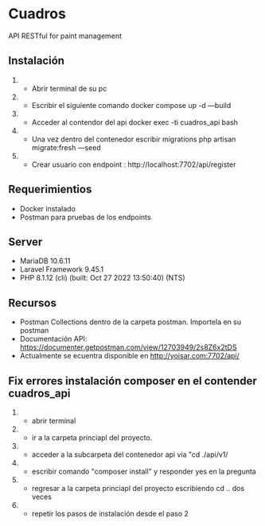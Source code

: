 # Cuadros
API RESTful for paint management


## Instalación

1. - Abrir terminal de su pc 
2. - Escribir el siguiente comando  docker compose up -d —build 
3. - Acceder al contendor del api docker exec -ti cuadros_api bash
4. - Una vez dentro del contenedor escribir  migrations php artisan migrate:fresh  —seed
5. - Crear usuario con endpoint :  http://localhost:7702/api/register
 

## Requerimientios
- Docker instalado
- Postman para pruebas de los endpoints
 
## Server 
- MariaDB 10.6.11
- Laravel Framework 9.45.1
- PHP 8.1.12 (cli) (built: Oct 27 2022 13:50:40) (NTS)

## Recursos
- Postman Collections dentro de la carpeta postman. Importela en su postman
- Documentación API: https://documenter.getpostman.com/view/12703949/2s8Z6x2tDS
- Actualmente se ecuentra disponible en http://yoisar.com:7702/api/


## Fix errores instalación composer  en el contender cuadros_api
1. - abrir terminal
2. - ir a la carpeta princiapl del proyecto.
3. - acceder a la subcarpeta del contenedor api  via "cd ./api/v1/ 
4. - escribir comando "composer install" y responder yes en la pregunta
5. - regresar a la carpeta princiapl del proyecto escribiendo cd .. dos veces 
6. - repetir los pasos de instalación desde el paso 2
